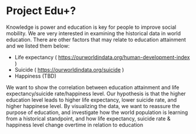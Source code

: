 # Project Edu+?

Knowledge is power and education is key for people to improve social
mobility. We are very interested in examining the historical data in world
education. There are other factors that may relate to education attainment
and we listed them below:
* Life expectancy
( https://ourworldindata.org/human-development-index )
* Suicide ( https://ourworldindata.org/suicide )
* Happiness (TBD)

We want to show the correlation between education attainment and life
expectancy/suicide rate/happiness level. Our hypothesis is that the higher
education level leads to higher life expectancy, lower suicide rate, and
higher happinese level. By visualizing the data, we want to reassure the
purpose of education, and investigate how the world population is learning
from a historical standpoint, and how life expectancy, suicide rate &
happiness level change overtime in relation to education
